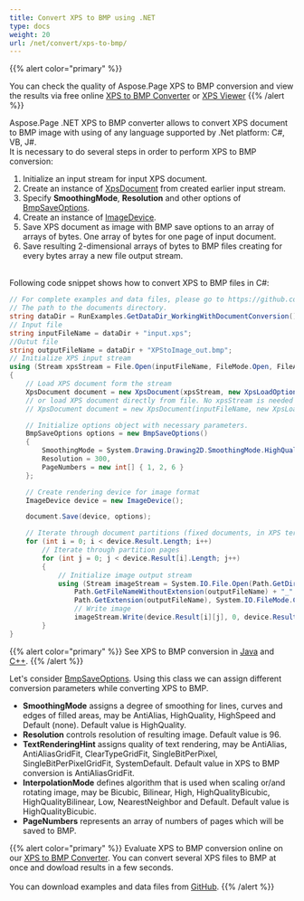```yaml
---
title: Convert XPS to BMP using .NET
type: docs
weight: 20
url: /net/convert/xps-to-bmp/
---
```


{{% alert color="primary" %}} 

You can check the quality of Aspose.Page XPS to BMP conversion and view the results via free online <a nofollow href="https://products.aspose.app/page/conversion/xps-to-bmp">XPS to BMP Converter</a>
or <a nofollow href="https://products.aspose.app/page/viewer/xps">XPS Viewer</a> {{% /alert %}}

Aspose.Page .NET XPS to BMP converter allows to convert XPS document to BMP image with using of any language supported by .Net platform: C#, VB, J#.
<br>It is necessary to do several steps in order to perform XPS to BMP conversion:
1. Initialize an input stream for input XPS document.
2. Create an instance of [XpsDocument](https://apireference.aspose.com/page/net/aspose.page.xps/xpsdocument) from created earlier input stream.
4. Specify **SmoothingMode**, **Resolution** and other options of [BmpSaveOptions](https://apireference.aspose.com/page/net/aspose.page.xps.presentation.image/bmpsaveoptions).
5. Create an instance of [ImageDevice](https://apireference.aspose.com/page/net/aspose.page.xps.presentation.image/imagedevice).
6. Save XPS document as image with BMP save options to an array of arrays of bytes. One array of bytes for one page of input document.
7. Save resulting 2-dimensional arrays of bytes to BMP files creating for every bytes array a new file output stream.

<br>Following code snippet shows how to convert XPS to BMP files in C#:
<br>
```C#
// For complete examples and data files, please go to https://github.com/aspose-page/Aspose.Page-for-.NET
// The path to the documents directory.
string dataDir = RunExamples.GetDataDir_WorkingWithDocumentConversion();
// Input file
string inputFileName = dataDir + "input.xps";
//Outut file 
string outputFileName = dataDir + "XPStoImage_out.bmp";
// Initialize XPS input stream
using (Stream xpsStream = File.Open(inputFileName, FileMode.Open, FileAccess.Read))
{
    // Load XPS document form the stream
    XpsDocument document = new XpsDocument(xpsStream, new XpsLoadOptions());
    // or load XPS document directly from file. No xpsStream is needed then.
    // XpsDocument document = new XpsDocument(inputFileName, new XpsLoadOptions());

    // Initialize options object with necessary parameters.
    BmpSaveOptions options = new BmpSaveOptions()
    {
        SmoothingMode = System.Drawing.Drawing2D.SmoothingMode.HighQuality,
        Resolution = 300,
        PageNumbers = new int[] { 1, 2, 6 }
    };

    // Create rendering device for image format
    ImageDevice device = new ImageDevice();

    document.Save(device, options);

    // Iterate through document partitions (fixed documents, in XPS terms)
    for (int i = 0; i < device.Result.Length; i++)
        // Iterate through partition pages
        for (int j = 0; j < device.Result[i].Length; j++)
        {
            // Initialize image output stream
            using (Stream imageStream = System.IO.File.Open(Path.GetDirectoryName(outputFileName) +
                Path.GetFileNameWithoutExtension(outputFileName) + "_" + (i + 1) + "_" + (j + 1) +
                Path.GetExtension(outputFileName), System.IO.FileMode.Create, System.IO.FileAccess.Write))
                // Write image
                imageStream.Write(device.Result[i][j], 0, device.Result[i][j].Length);
        }
}
```
{{% alert color="primary" %}}
See XPS to BMP conversion in [Java](/page/java/convert/xps-to-bmp/) and [C++](/page/cpp/convert/xps-to-bmp/).
{{% /alert %}}

Let's consider [BmpSaveOptions](https://apireference.aspose.com/page/net/aspose.page.xps.presentation.image/bmpsaveoptions). Using this class we can assign different conversion parameters while converting XPS to BMP.
<br>
- **SmoothingMode** assigns a degree of smoothing for lines, curves and edges of filled areas, may be AntiAlias, HighQuality, HighSpeed and Default (none). Default value is HighQuality.
- **Resolution** controls resolution of resulting image. Default value is 96.
- **TextRenderingHint** assigns quality of text rendering, may be AntiAlias, AntiAliasGridFit, ClearTypeGridFit, SingleBitPerPixel, SingleBitPerPixelGridFit, SystemDefault. Default value in XPS to BMP conversion is AntiAliasGridFit.
- **InterpolationMode** defines algorithm that is used when scaling or/and rotating image, may be Bicubic, Bilinear, High, HighQualityBicubic, HighQualityBilinear, Low, NearestNeighbor and Default. Default value is HighQualityBicubic.
- **PageNumbers** represents an array of numbers of pages which will be saved to BMP.

{{% alert color="primary" %}} 
Evaluate XPS to BMP conversion online on our <a nofollow href="https://products.aspose.app/page/conversion/xps-to-bmp">XPS to BMP Converter</a>. You can convert several XPS files to BMP at once and dowload results in a few seconds.
<br>
<br>
You can download examples and data files from [GitHub](https://github.com/aspose-page/Aspose.Page-for-.NET). {{% /alert %}} 
